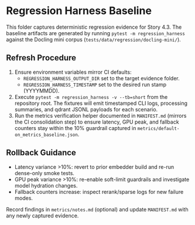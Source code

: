 # Regression Harness Baseline

This folder captures deterministic regression evidence for Story 4.3. The
baseline artifacts are generated by running `pytest -m regression_harness`
against the Docling mini corpus (`tests/data/regression/docling-mini/`).

## Refresh Procedure

1. Ensure environment variables mirror CI defaults:
   - `REGRESSION_HARNESS_OUTPUT_DIR` set to the target evidence folder.
   - `REGRESSION_HARNESS_TIMESTAMP` set to the desired run stamp (YYYYMMDD).
2. Execute `pytest -m regression_harness -v --tb=short` from the repository
   root. The fixtures will emit timestamped CLI logs, processing summaries, and
   qdrant JSONL payloads for each scenario.
3. Run the metrics verification helper documented in `MANIFEST.md` (mirrors the
   CI consolidation step) to ensure latency, GPU peak, and fallback counters stay
   within the 10% guardrail captured in `metrics/default-on_metrics_baseline.json`.

## Rollback Guidance

- Latency variance >10%: revert to prior embedder build and re-run dense-only
  smoke tests.
- GPU peak variance >10%: re-enable soft-limit guardrails and investigate model
  hydration changes.
- Fallback counters increase: inspect rerank/sparse logs for new failure modes.

Record findings in `metrics/notes.md` (optional) and update `MANIFEST.md` with
any newly captured evidence.
